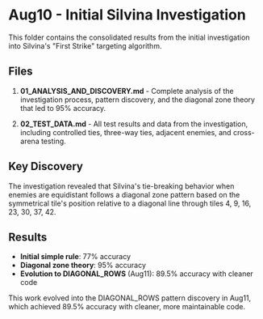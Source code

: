 # Aug10 - Initial Silvina Investigation

This folder contains the consolidated results from the initial investigation into Silvina's "First Strike" targeting algorithm.

## Files

1. **01_ANALYSIS_AND_DISCOVERY.md** - Complete analysis of the investigation process, pattern discovery, and the diagonal zone theory that led to 95% accuracy.

2. **02_TEST_DATA.md** - All test results and data from the investigation, including controlled ties, three-way ties, adjacent enemies, and cross-arena testing.

## Key Discovery

The investigation revealed that Silvina's tie-breaking behavior when enemies are equidistant follows a diagonal zone pattern based on the symmetrical tile's position relative to a diagonal line through tiles 4, 9, 16, 23, 30, 37, 42.

## Results
- **Initial simple rule**: 77% accuracy
- **Diagonal zone theory**: 95% accuracy
- **Evolution to DIAGONAL_ROWS** (Aug11): 89.5% accuracy with cleaner code

This work evolved into the DIAGONAL_ROWS pattern discovery in Aug11, which achieved 89.5% accuracy with cleaner, more maintainable code.